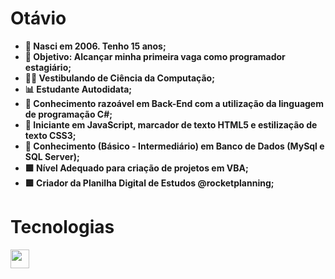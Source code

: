 ## <h1><b>Otávio<b></h1>

- 👋 Nasci em 2006. Tenho 15 anos;
- 🌟 Objetivo: Alcançar minha primeira vaga como programador estagiário;
- 🧑‍🎓 Vestibulando de Ciência da Computação;
- 📊 Estudante Autodidata;
- 📌 Conhecimento razoável em Back-End com a utilização da linguagem de programação C#;
- 📌 Iniciante em JavaScript, marcador de texto HTML5 e estilização de texto CSS3;
- 🎲 Conhecimento (Básico - Intermediário) em Banco de Dados (MySql e SQL Server);
- 🟩 Nível Adequado para criação de projetos em VBA;
- 🟩 Criador da Planilha Digital de Estudos @rocketplanning;

  
## <h1>Tecnologias</h1>
  <img src="https://www.google.com/imgres?imgurl=https%3A%2F%2Fgrowiz.com.br%2Fwp-content%2Fuploads%2F2020%2F08%2Fkisspng-c-programming-language-logo-microsoft-visual-stud-atlas-portfolio-5b899192d7c600.1628571115357423548838.png&imgrefurl=https%3A%2F%2Fgrowiz.com.br%2Fvale-a-pena-estudar-csharp%2F&tbnid=EaUQIzxe5PjYIM&vet=12ahUKEwje7rfJvOf2AhWVN7kGHUcAAyUQMygBegUIARCOAQ..i&docid=D0K-pWp9EdXLTM&w=800&h=800&q=C%23&ved=2ahUKEwje7rfJvOf2AhWVN7kGHUcAAyUQMygBegUIARCOAQ" width=30px height=30px>
